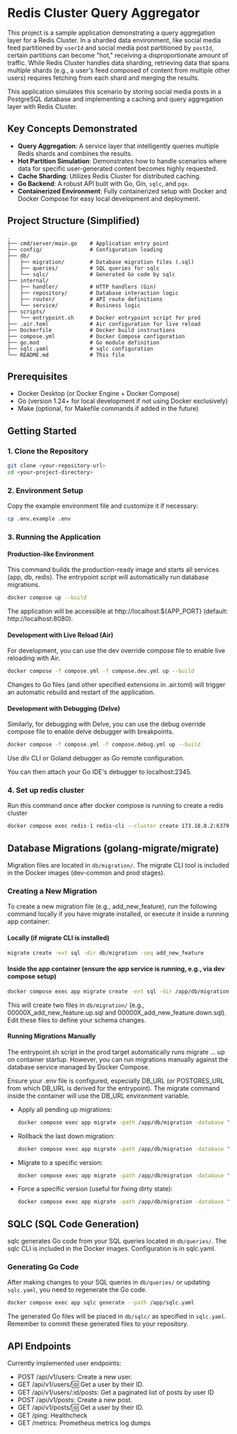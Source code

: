 # Redis Cluster Query Aggregator

This project is a sample application demonstrating a query aggregation layer for a Redis Cluster. In a sharded data environment, like social media feed partitioned by `userId` and social media post partitioned by `postId`, certain partitions can become "hot," receiving a disproportionate amount of traffic. While Redis Cluster handles data sharding, retrieving data that spans multiple shards (e.g., a user's feed composed of content from multiple other users) requires fetching from each shard and merging the results.

This application simulates this scenario by storing social media posts in a PostgreSQL database and implementing a caching and query aggregation layer with Redis Cluster.

## Key Concepts Demonstrated
*   **Query Aggregation**: A service layer that intelligently queries multiple Redis shards and combines the results.
*   **Hot Partition Simulation**: Demonstrates how to handle scenarios where data for specific user-generated content becomes highly requested.
*   **Cache Sharding**: Utilizes Redis Cluster for distributed caching.
*   **Go Backend**: A robust API built with Go, Gin, `sqlc`, and `pgx`.
*   **Containerized Environment**: Fully containerized setup with Docker and Docker Compose for easy local development and deployment.


## Project Structure (Simplified)
```text
. 
├── cmd/server/main.go    # Application entry point
├── config/               # Configuration loading
├── db/
│   ├── migration/        # Database migration files (.sql)
│   ├── queries/          # SQL queries for sqlc
│   └── sqlc/             # Generated Go code by sqlc
├── internal/
│   ├── handler/          # HTTP handlers (Gin)
│   ├── repository/       # Database interaction logic
│   ├── router/           # API route definitions
│   └── service/          # Business logic
├── scripts/
│   └── entrypoint.sh     # Docker entrypoint script for prod
├── .air.toml             # Air configuration for live reload
├── Dockerfile            # Docker build instructions
├── compose.yml           # Docker Compose configuration
├── go.mod                # Go module definition
├── sqlc.yaml             # sqlc configuration
└── README.md             # This file
```

## Prerequisites
*   Docker Desktop (or Docker Engine + Docker Compose)
*   Go (version 1.24+ for local development if not using Docker exclusively)
*   Make (optional, for Makefile commands if added in the future)

## Getting Started

### 1. Clone the Repository

```bash
git clone <your-repository-url>
cd <your-project-directory>
```

### 2. Environment Setup

Copy the example environment file and customize it if necessary:
```bash
cp .env.example .env
```

### 3. Running the Application

#### Production-like Environment
This command builds the production-ready image and starts all services (app, db, redis). The entrypoint script will automatically run database migrations.

```bash
docker compose up --build
```
The application will be accessible at http://localhost:${APP_PORT} (default: http://localhost:8080).

#### Development with Live Reload (Air)
For development, you can use the dev override compose file to enable live reloading with Air.

```bash
docker compose -f compose.yml -f compose.dev.yml up --build
```

Changes to Go files (and other specified extensions in .air.toml) will trigger an automatic rebuild and restart of the application.

#### Development with Debugging (Delve)

Similarly, for debugging with Delve, you can use the debug override compose file to enable delve debugger with breakpoints.

```bash
docker compose -f compose.yml -f compose.debug.yml up --build
```

Use dlv CLI or Goland debugger as Go remote configuration.

You can then attach your Go IDE's debugger to localhost:2345.

### 4. Set up redis cluster
Run this command once after docker compose is running to create a redis cluster 
```bash
docker compose exec redis-1 redis-cli --cluster create 173.18.0.2:6379 173.18.0.3:6379 173.18.0.4:6379 173.18.0.5:6379 173.18.0.6:6379 --cluster-replicas 0 --cluster-yes
```

## Database Migrations (golang-migrate/migrate)

Migration files are located in `db/migration/`. The migrate CLI tool is included in the Docker images (dev-common and prod stages).

### Creating a New Migration

To create a new migration file (e.g., add_new_feature), run the following command locally if you have migrate installed, or execute it inside a running app container:

#### Locally (if migrate CLI is installed)
```bash
migrate create -ext sql -dir db/migration -seq add_new_feature
```

#### Inside the app container (ensure the app service is running, e.g., via dev compose setup)
```bash
docker compose exec app migrate create -ext sql -dir /app/db/migration -seq add_new_feature
```

This will create two files in `db/migration/` (e.g., 00000X_add_new_feature.up.sql and 00000X_add_new_feature.down.sql). Edit these files to define your schema changes.

#### Running Migrations Manually

The entrypoint.sh script in the prod target automatically runs migrate ... up on container startup. However, you can run migrations manually against the database service managed by Docker Compose.

Ensure your .env file is configured, especially DB_URL (or POSTGRES_URL from which DB_URL is derived for the entrypoint). The migrate command inside the container will use the DB_URL environment variable.
- Apply all pending up migrations:
   ```bash
   docker compose exec app migrate -path /app/db/migration -database "$DB_URL" up
   ```
- Rollback the last down migration:
   ```bash
   docker compose exec app migrate -path /app/db/migration -database "$DB_URL" down 1
   ```
- Migrate to a specific version:
   ```bash
   docker compose exec app migrate -path /app/db/migration -database "$DB_URL" goto VERSION_NUMBER
   ```
- Force a specific version (useful for fixing dirty state):
   ```bash
   docker compose exec app migrate -path /app/db/migration -database "$DB_URL" force VERSION_NUMBER
   ```

## SQLC (SQL Code Generation)

sqlc generates Go code from your SQL queries located in `db/queries/`. The sqlc CLI is included in the Docker images. Configuration is in sqlc.yaml.

### Generating Go Code
After making changes to your SQL queries in `db/queries/` or updating `sqlc.yaml`, you need to regenerate the Go code.
```bash
docker compose exec app sqlc generate --path /app/sqlc.yaml
```

The generated Go files will be placed in `db/sqlc/` as specified in `sqlc.yaml`. Remember to commit these generated files to your repository.

## API Endpoints
Currently implemented user endpoints:
- POST /api/v1/users: Create a new user.
- GET /api/v1/users/:id: Get a user by their ID.
- GET /api/v1/users/:id/posts: Get a paginated list of posts by user ID
- POST /api/v1/posts: Create a new post.
- GET /api/v1/posts/:id: Get a user by their ID.
- GET /ping: Healthcheck
- GET /metrics: Prometheus metrics log dumps